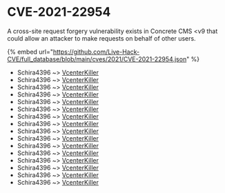 # CVE-2021-22954

A cross-site request forgery vulnerability exists in Concrete CMS <v9 that could allow an attacker to make requests on behalf of other users.

{% embed url="https://github.com/Live-Hack-CVE/full_database/blob/main/cves/2021/CVE-2021-22954.json" %}


* Schira4396 ~> [VcenterKiller](https://www.alice-snow.ru/2021/database/cve-2021-22954/vcenterkiller-schira4396)
* Schira4396 ~> [VcenterKiller](https://www.alice-snow.ru/2021/database/cve-2021-22954/vcenterkiller-schira4396)
* Schira4396 ~> [VcenterKiller](https://www.alice-snow.ru/2021/database/cve-2021-22954/vcenterkiller-schira4396)
* Schira4396 ~> [VcenterKiller](https://www.alice-snow.ru/2021/database/cve-2021-22954/vcenterkiller-schira4396)
* Schira4396 ~> [VcenterKiller](https://www.alice-snow.ru/2021/database/cve-2021-22954/vcenterkiller-schira4396)
* Schira4396 ~> [VcenterKiller](https://www.alice-snow.ru/2021/database/cve-2021-22954/vcenterkiller-schira4396)
* Schira4396 ~> [VcenterKiller](https://www.alice-snow.ru/2021/database/cve-2021-22954/vcenterkiller-schira4396)
* Schira4396 ~> [VcenterKiller](https://www.alice-snow.ru/2021/database/cve-2021-22954/vcenterkiller-schira4396)
* Schira4396 ~> [VcenterKiller](https://www.alice-snow.ru/2021/database/cve-2021-22954/vcenterkiller-schira4396)
* Schira4396 ~> [VcenterKiller](https://www.alice-snow.ru/2021/database/cve-2021-22954/vcenterkiller-schira4396)
* Schira4396 ~> [VcenterKiller](https://www.alice-snow.ru/2021/database/cve-2021-22954/vcenterkiller-schira4396)
* Schira4396 ~> [VcenterKiller](https://www.alice-snow.ru/2021/database/cve-2021-22954/vcenterkiller-schira4396)
* Schira4396 ~> [VcenterKiller](https://www.alice-snow.ru/2021/database/cve-2021-22954/vcenterkiller-schira4396)
* Schira4396 ~> [VcenterKiller](https://www.alice-snow.ru/2021/database/cve-2021-22954/vcenterkiller-schira4396)
* Schira4396 ~> [VcenterKiller](https://www.alice-snow.ru/2021/database/cve-2021-22954/vcenterkiller-schira4396)
* Schira4396 ~> [VcenterKiller](https://www.alice-snow.ru/2021/database/cve-2021-22954/vcenterkiller-schira4396)